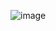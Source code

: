 ![image](https://github.com/EFS7/Tarea_Imagen2.3/assets/32562963/7fe08d35-3df6-44a0-8f3e-223dad1a4fb8)
